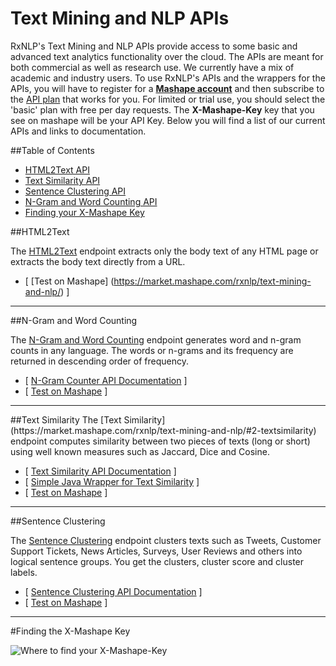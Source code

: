 
# Text Mining and NLP APIs

RxNLP's Text Mining and NLP APIs provide access to some basic and advanced text analytics functionality over the cloud. The APIs are meant for both commercial as well as research use. We currently have a mix of academic and industry users. To use RxNLP's APIs and the wrappers for the APIs, you will have to register for a <b>[Mashape account](http://www.mashape.com)</b> and then subscribe to the [API plan](https://market.mashape.com/rxnlp/text-mining-and-nlp/pricing) that works for you. For limited or trial use, you should select the 'basic' plan with free per day requests. The <b>X-Mashape-Key</b> key that you see on mashape will be your API Key. Below you will find a list of our current APIs and links to documentation.




##Table of Contents
- [HTML2Text API](#html2text)
- [Text Similarity API](#text-similarity)
- [Sentence Clustering API](#sentence-clustering)
- [N-Gram and Word Counting API](#n-gram-and-word-counting)
- [Finding your X-Mashape Key](#finding-the-x-mashape-key)


##HTML2Text

The [HTML2Text](https://market.mashape.com/rxnlp/text-mining-and-nlp#1-html2text) endpoint extracts only the body text of any HTML page or extracts the body text directly from a URL.

- [ [Test on Mashape] (https://market.mashape.com/rxnlp/text-mining-and-nlp/) ]

<hr />
##N-Gram and Word Counting

The [N-Gram and Word Counting](https://market.mashape.com/rxnlp/text-mining-and-nlp/#3-ngramcounter) endpoint generates word and n-gram counts in any language. The words or n-grams and its frequency are returned in descending order of frequency. 

- [ [N-Gram Counter API Documentation](http://www.rxnlp.com/api-reference/n-gram-and-word-counter-api-reference/) ]
- [ [Test on Mashape](https://market.mashape.com/rxnlp/text-mining-and-nlp/) ]

<hr />
##Text Similarity 
The [Text Similarity](https://market.mashape.com/rxnlp/text-mining-and-nlp/#2-textsimilarity) endpoint computes similarity between two pieces of texts (long or short) using well known measures such as Jaccard, Dice and Cosine. 

- [ [Text Similarity API Documentation](http://www.rxnlp.com/api-reference/text-similarity-api-reference/) ]
- [ [Simple Java Wrapper for Text Similarity](https://github.com/RxNLP/text-mining-and-nlp/tree/master/java) ]
- [ [Test on Mashape](https://market.mashape.com/rxnlp/text-mining-and-nlp/) ]

<hr />
##Sentence Clustering 

The [Sentence Clustering](https://market.mashape.com/rxnlp/text-mining-and-nlp/#cluster-chunk-of-text) endpoint clusters texts such as Tweets, Customer Support Tickets, News Articles, Surveys, User Reviews and others into logical sentence groups. You get the clusters, cluster score and cluster labels. 

- [ [Sentence Clustering API Documentation](http://www.rxnlp.com/api-reference/cluster-sentences-api-reference/) ]
- [ [Test on Mashape](https://market.mashape.com/rxnlp/text-mining-and-nlp/) ]

<hr />

#Finding the X-Mashape Key

![Where to find your X-Mashape-Key](http://www.rxnlp.com/wp-content/uploads/2016/02/X-Mashape-Key.png "Where to find your X-Mashape-Key")


